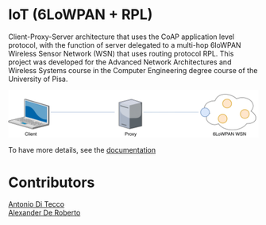 # IoT (6LoWPAN + RPL)  

Client-Proxy-Server architecture that uses the CoAP application level protocol, with the function of server delegated to a multi-hop 6loWPAN Wireless Sensor Network (WSN) that uses routing protocol RPL. This project was developed for the Advanced Network Architectures and Wireless Systems course in the Computer Engineering degree course of the University of Pisa.

![Image of the Architecture](/doc/img/architecture.png)

To have more details, see the [documentation](/doc/Project%20Specification.pdf)


# Contributors

[Antonio Di Tecco](https://github.com/djqwert)<br>
[Alexander De Roberto](https://github.com/alexanderderoberto)

